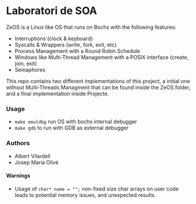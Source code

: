 # Laboratori de SOA

ZeOS is a Linux like OS that runs on Bochs with the following features:
* Interruptions (clock & keyboard)
* Syscalls & Wrappers (write, fork, exit, etc)
* Process Management with a Round Robin Schedule
* Windows like Multi-Thread Management with a POSIX interface (create, join, exit)
* Semaphores

This repo contains two different implementations of this project, a initial one without Multi-Threads Managment that can be found inside the ZeOS folder, and a final implementation inside Projecte.

### Usage

* `make emuldbg` run OS with bochs internal debugger
* `make gdb` to run with GDB as external debugger

### Authors

* Albert Vilardell
* Josep Maria Olivé

#### Warnings

* Usage of `char* name = "";` non-fixed size char arrays on user code leads to potential memory issues, and unexpected results.
